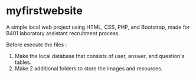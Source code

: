 # myfirstwebsite
A simple local web project using HTML, CSS, PHP, and Bootstrap, made for B401 laboratory assistant recruitment process.

Before execute the files :
1. Make the local database that consists of user, answer, and question's tables.
2. Make 2 additional folders to store the images and resources.
